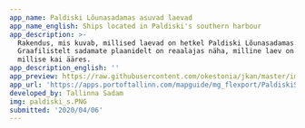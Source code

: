 ```yaml
---
app_name: Paldiski Lõunasadamas asuvad laevad
app_name_english: Ships located in Paldiski's southern harbour
app_description: >-
  Rakendus, mis kuvab, millised laevad on hetkel Paldiski Lõunasadamas.
  Graafilistelt sadamate plaanidelt on reaalajas näha, milline laev on parasjagu
  millise kai ääres.
app_description_english: ''
app_preview: https://raw.githubusercontent.com/okestonia/jkan/master/img/paldiski_s.PNG
app_url: 'https://apps.portoftallinn.com/mapguide/mg_flexport/PaldiskiSouthHarbour.aspx'
developed_by: Tallinna Sadam
img: paldiski_s.PNG
submitted: '2020/04/06'
---
```

